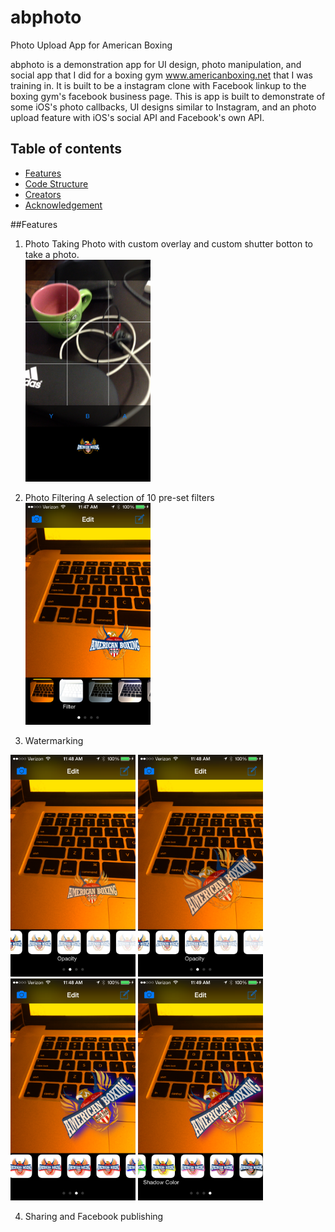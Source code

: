 # abphoto
Photo Upload App for American Boxing

abphoto is a demonstration app for UI design, photo manipulation, and social app that I did for a boxing gym www.americanboxing.net that I was training in.  It is built to be a instagram clone with Facebook linkup to the boxing gym's facebook business page.  This is app is built to demonstrate of some iOS's photo callbacks, UI designs similar to Instagram, and an photo upload feature with iOS's social API and Facebook's own API.  

## Table of contents

- [Features](#features)
- [Code Structure](#code)
- [Creators](#creators)
- [Acknowledgement](#acknowledge)

##Features
1. Photo Taking
Photo with custom overlay and custom shutter botton to take a photo.  
<a href="url"><img src="screenshots/camera%20overlay.PNG" height="355" width="200" ></a>

2. Photo Filtering
A selection of 10 pre-set filters
<a href="url"><img src="screenshots/filter.PNG" height="355" width="200" ></a>

3. Watermarking

<a href="screenshots/logo%20opacity.PNG"><img src="screenshots/logo%20opacity.PNG" height="355" width="200" ></a>
<a href="screenshots/logo%20sizing%20rotation.PNG"><img src="screenshots/logo%20sizing%20rotation.PNG" height="355" width="200" ></a>
<a href="screenshots/logo%20drop%20shadow.PNG"><img src="screenshots/logo%20drop%20shadow.PNG" height="355" width="200" ></a>
<a href="screenshots/logo%20drop%20shadow%202.PNG"><img src="screenshots/logo%20drop%20shadow%202.PNG" height="355" width="200" ></a>

4. Sharing and Facebook publishing 

